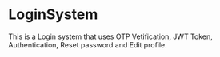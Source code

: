 # LoginSystem
This is a Login system that uses OTP Vetification, JWT Token, Authentication, Reset password and Edit profile.
